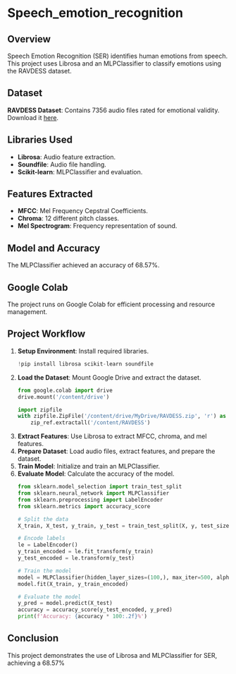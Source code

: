 # Speech_emotion_recognition
## Overview
Speech Emotion Recognition (SER) identifies human emotions from speech. This project uses Librosa and an MLPClassifier to classify emotions using the RAVDESS dataset.

## Dataset
**RAVDESS Dataset**: Contains 7356 audio files rated for emotional validity. Download it [here](https://drive.google.com/file/d/1wWsrN2Ep7x6lWqOXfr4rpKGYrJhWc8z7/view).

## Libraries Used
- **Librosa**: Audio feature extraction.
- **Soundfile**: Audio file handling.
- **Scikit-learn**: MLPClassifier and evaluation.

## Features Extracted
- **MFCC**: Mel Frequency Cepstral Coefficients.
- **Chroma**: 12 different pitch classes.
- **Mel Spectrogram**: Frequency representation of sound.

## Model and Accuracy
The MLPClassifier achieved an accuracy of 68.57%.

## Google Colab
The project runs on Google Colab for efficient processing and resource management.

## Project Workflow
1. **Setup Environment**: Install required libraries.
    ```python
    !pip install librosa scikit-learn soundfile
    ```
2. **Load the Dataset**: Mount Google Drive and extract the dataset.
    ```python
    from google.colab import drive
    drive.mount('/content/drive')

    import zipfile
    with zipfile.ZipFile('/content/drive/MyDrive/RAVDESS.zip', 'r') as zip_ref:
        zip_ref.extractall('/content/RAVDESS')
    ```
3. **Extract Features**: Use Librosa to extract MFCC, chroma, and mel features.
4. **Prepare Dataset**: Load audio files, extract features, and prepare the dataset.
5. **Train Model**: Initialize and train an MLPClassifier.
6. **Evaluate Model**: Calculate the accuracy of the model.
    ```python
    from sklearn.model_selection import train_test_split
    from sklearn.neural_network import MLPClassifier
    from sklearn.preprocessing import LabelEncoder
    from sklearn.metrics import accuracy_score

    # Split the data
    X_train, X_test, y_train, y_test = train_test_split(X, y, test_size=0.2, random_state=42)
    
    # Encode labels
    le = LabelEncoder()
    y_train_encoded = le.fit_transform(y_train)
    y_test_encoded = le.transform(y_test)

    # Train the model
    model = MLPClassifier(hidden_layer_sizes=(100,), max_iter=500, alpha=0.01, solver='adam', random_state=42)
    model.fit(X_train, y_train_encoded)

    # Evaluate the model
    y_pred = model.predict(X_test)
    accuracy = accuracy_score(y_test_encoded, y_pred)
    print(f'Accuracy: {accuracy * 100:.2f}%')
    ```

## Conclusion
This project demonstrates the use of Librosa and MLPClassifier for SER, achieving a 68.57%
